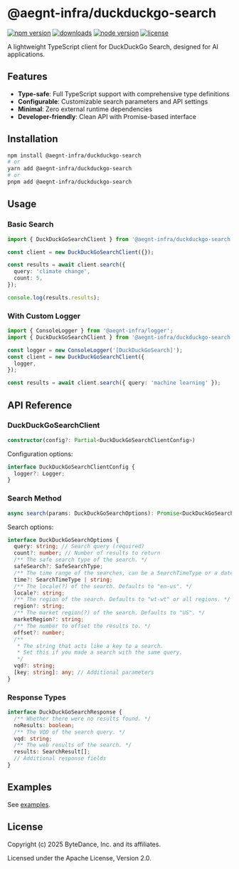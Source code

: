 # @aegnt-infra/duckduckgo-search

<p>
  <a href="https://npmjs.com/package/@aegnt-infra/duckduckgo-search?activeTab=readme"><img src="https://img.shields.io/npm/v/@aegnt-infra/duckduckgo-search?style=flat-square&colorA=564341&colorB=EDED91" alt="npm version" /></a>
  <a href="https://npmcharts.com/compare/@aegnt-infra/duckduckgo-search?minimal=true"><img src="https://img.shields.io/npm/dm/@aegnt-infra/duckduckgo-search.svg?style=flat-square&colorA=564341&colorB=EDED91" alt="downloads" /></a>
  <a href="https://nodejs.org/en/about/previous-releases"><img src="https://img.shields.io/node/v/@aegnt-infra/duckduckgo-search.svg?style=flat-square&colorA=564341&colorB=EDED91" alt="node version"></a>
  <a href="https://github.com/web-infra-dev/rsbuild/blob/main/LICENSE"><img src="https://img.shields.io/badge/License-MIT-blue.svg?style=flat-square&colorA=564341&colorB=EDED91" alt="license" /></a>
</p>

A lightweight TypeScript client for DuckDuckGo Search, designed for AI applications.

## Features

- **Type-safe**: Full TypeScript support with comprehensive type definitions
- **Configurable**: Customizable search parameters and API settings
- **Minimal**: Zero external runtime dependencies
- **Developer-friendly**: Clean API with Promise-based interface

## Installation

```bash
npm install @aegnt-infra/duckduckgo-search
# or
yarn add @aegnt-infra/duckduckgo-search
# or
pnpm add @aegnt-infra/duckduckgo-search
```

## Usage

### Basic Search

```typescript
import { DuckDuckGoSearchClient } from '@aegnt-infra/duckduckgo-search';

const client = new DuckDuckGoSearchClient({});

const results = await client.search({
  query: 'climate change',
  count: 5,
});

console.log(results.results);
```

### With Custom Logger

```typescript
import { ConsoleLogger } from '@aegnt-infra/logger';
import { DuckDuckGoSearchClient } from '@aegnt-infra/duckduckgo-search';

const logger = new ConsoleLogger('[DuckDuckGoSearch]');
const client = new DuckDuckGoSearchClient({
  logger,
});

const results = await client.search({ query: 'machine learning' });
```

## API Reference

### DuckDuckGoSearchClient

```typescript
constructor(config?: Partial<DuckDuckGoSearchClientConfig>)
```

Configuration options:

```typescript
interface DuckDuckGoSearchClientConfig {
  logger?: Logger;
}
```

### Search Method

```typescript
async search(params: DuckDuckGoSearchOptions): Promise<DuckDuckGoSearchResponse>
```

Search options:

```typescript
interface DuckDuckGoSearchOptions {
  query: string; // Search query (required)
  count?: number; // Number of results to return
  /** The safe search type of the search. */
  safeSearch?: SafeSearchType;
  /** The time range of the searches, can be a SearchTimeType or a date range ("2021-03-16..2021-03-30") */
  time?: SearchTimeType | string;
  /** The locale(?) of the search. Defaults to "en-us". */
  locale?: string;
  /** The region of the search. Defaults to "wt-wt" or all regions. */
  region?: string;
  /** The market region(?) of the search. Defaults to "US". */
  marketRegion?: string;
  /** The number to offset the results to. */
  offset?: number;
  /**
   * The string that acts like a key to a search.
   * Set this if you made a search with the same query.
   */
  vqd?: string;
  [key: string]: any; // Additional parameters
}
```

### Response Types

```typescript
interface DuckDuckGoSearchResponse {
  /** Whether there were no results found. */
  noResults: boolean;
  /** The VQD of the search query. */
  vqd: string;
  /** The web results of the search. */
  results: SearchResult[];
  // Additional response fields
}
```

## Examples

See [examples](./examples/).


## License

Copyright (c) 2025 ByteDance, Inc. and its affiliates.

Licensed under the Apache License, Version 2.0.
